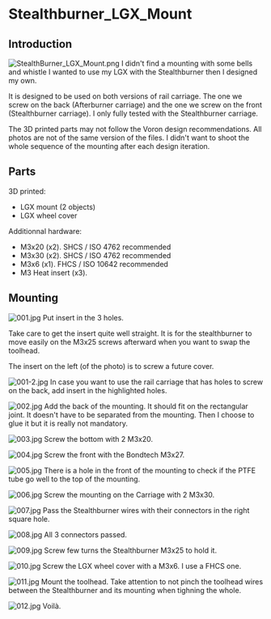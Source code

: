 # Stealthburner_LGX_Mount
## Introduction

![StealthBurner_LGX_Mount.png](./Images/StealthBurner_LGX_Mount.png)
I didn't find a mounting with some bells and whistle I wanted to use my LGX with the Stealthburner then I designed my own.

It is designed to be used on both versions of rail carriage. The one we screw on the back (Afterburner carriage) and the one we screw on the front (Stealthburner carriage). I only fully tested with the Stealthburner carriage.

The 3D printed parts may not follow the Voron design recommendations.
All photos are not of the same version of the files. I didn't want to shoot the whole sequence of the mounting after each design iteration.
## Parts
3D printed:
- LGX mount (2 objects)
- LGX wheel cover

Additionnal hardware:
- M3x20 (x2). SHCS / ISO 4762 recommended
- M3x30 (x2). SHCS / ISO 4762 recommended
- M3x6 (x1). FHCS / ISO 10642 recommended
- M3 Heat insert (x3).

## Mounting
![001.jpg](./Images/001.jpg)
Put insert in the 3 holes.

Take care to get the insert quite well straight. It is for the stealthburner to move easily on the M3x25 screws afterward when you want to swap the toolhead.

The insert on the left (of the photo) is to screw a future cover.

![001-2.jpg](./Images/001-2.jpg)
In case you want to use the rail carriage that has holes to screw on the back, add insert in the highlighted holes.

![002.jpg](./Images/002.jpg)
Add the back of the mounting. It should fit on the rectangular joint. It doesn't have to be separated from the mounting. Then I choose to glue it but it is really not mandatory.

![003.jpg](./Images/003.jpg)
Screw the bottom with 2 M3x20.

![004.jpg](./Images/004.jpg)
Screw the front with the Bondtech M3x27.

![005.jpg](./Images/005.jpg)
There is a hole in the front of the mounting to check if the PTFE tube go well to the top of the mounting.

![006.jpg](./Images/006.jpg)
Screw the mounting on the Carriage with 2 M3x30.

![007.jpg](./Images/007.jpg)
Pass the Stealthburner wires with their connectors in the right square hole.

![008.jpg](./Images/008.jpg)
All 3 connectors passed.

![009.jpg](./Images/009.jpg)
Screw few turns the Stealthburner M3x25 to hold it.

![010.jpg](./Images/010.jpg)
Screw the LGX wheel cover with a M3x6. I use a FHCS one.

![011.jpg](./Images/011.jpg)
Mount the toolhead. Take attention to not pinch the toolhead wires between the Stealthburner and its mounting when tighning the whole.

![012.jpg](./Images/012.jpg)
Voilà.